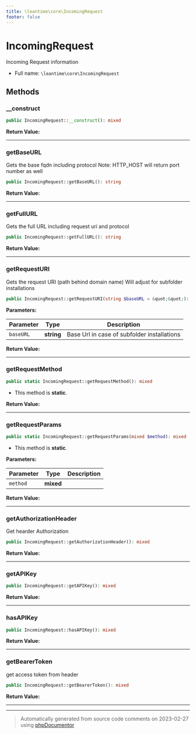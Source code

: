```yaml
---
title: \leantime\core\IncomingRequest
footer: false
---
```


# IncomingRequest

Incoming Request information



* Full name: `\leantime\core\IncomingRequest`



## Methods

### __construct



```php
public IncomingRequest::__construct(): mixed
```









**Return Value:**





---
### getBaseURL

Gets the base fqdn including protocol
Note: HTTP_HOST will return port number as well

```php
public IncomingRequest::getBaseURL(): string
```









**Return Value:**





---
### getFullURL

Gets the full URL including request uri and protocol

```php
public IncomingRequest::getFullURL(): string
```









**Return Value:**





---
### getRequestURI

Gets the request URI (path behind domain name)
Will adjust for subfolder installations

```php
public IncomingRequest::getRequestURI(string $baseURL = &quot;&quot;): string
```








**Parameters:**

| Parameter | Type | Description |
|-----------|------|-------------|
| `baseURL` | **string** | Base Url in case of subfolder installations |


**Return Value:**





---
### getRequestMethod



```php
public static IncomingRequest::getRequestMethod(): mixed
```



* This method is **static**.





**Return Value:**





---
### getRequestParams



```php
public static IncomingRequest::getRequestParams(mixed $method): mixed
```



* This method is **static**.




**Parameters:**

| Parameter | Type | Description |
|-----------|------|-------------|
| `method` | **mixed** |  |


**Return Value:**





---
### getAuthorizationHeader

Get hearder Authorization

```php
public IncomingRequest::getAuthorizationHeader(): mixed
```









**Return Value:**





---
### getAPIKey



```php
public IncomingRequest::getAPIKey(): mixed
```









**Return Value:**





---
### hasAPIKey



```php
public IncomingRequest::hasAPIKey(): mixed
```









**Return Value:**





---
### getBearerToken

get access token from header

```php
public IncomingRequest::getBearerToken(): mixed
```









**Return Value:**





---


---
> Automatically generated from source code comments on 2023-02-27 using [phpDocumentor](http://www.phpdoc.org/)
